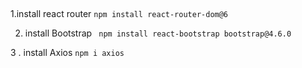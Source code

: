 ## 

1.install react router
`npm install react-router-dom@6 `

2. install Bootstrap 
` npm install react-bootstrap bootstrap@4.6.0`

3 . install Axios 
`npm i axios`
